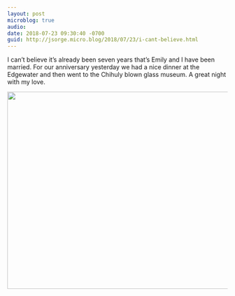 ```yaml
---
layout: post
microblog: true
audio: 
date: 2018-07-23 09:30:40 -0700
guid: http://jsorge.micro.blog/2018/07/23/i-cant-believe.html
---
```

I can’t believe it’s already been seven years that’s Emily and I have been married. For our anniversary yesterday we had a nice dinner at the Edgewater and then went to the Chihuly blown glass museum. A great night with my love.

<img src="http://mb.jsorge.net/uploads/2018/7fba4622bc.jpg" width="600" height="451" />
